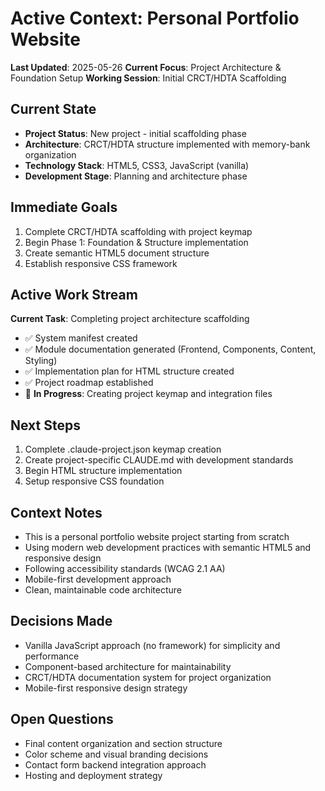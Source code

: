 # Active Context: Personal Portfolio Website

**Last Updated**: 2025-05-26
**Current Focus**: Project Architecture & Foundation Setup
**Working Session**: Initial CRCT/HDTA Scaffolding

## Current State
- **Project Status**: New project - initial scaffolding phase
- **Architecture**: CRCT/HDTA structure implemented with memory-bank organization
- **Technology Stack**: HTML5, CSS3, JavaScript (vanilla)
- **Development Stage**: Planning and architecture phase

## Immediate Goals
1. Complete CRCT/HDTA scaffolding with project keymap
2. Begin Phase 1: Foundation & Structure implementation
3. Create semantic HTML5 document structure
4. Establish responsive CSS framework

## Active Work Stream
**Current Task**: Completing project architecture scaffolding
- ✅ System manifest created
- ✅ Module documentation generated (Frontend, Components, Content, Styling)
- ✅ Implementation plan for HTML structure created
- ✅ Project roadmap established
- 🔄 **In Progress**: Creating project keymap and integration files

## Next Steps
1. Complete .claude-project.json keymap creation
2. Create project-specific CLAUDE.md with development standards
3. Begin HTML structure implementation
4. Setup responsive CSS foundation

## Context Notes
- This is a personal portfolio website project starting from scratch
- Using modern web development practices with semantic HTML5 and responsive design
- Following accessibility standards (WCAG 2.1 AA)
- Mobile-first development approach
- Clean, maintainable code architecture

## Decisions Made
- Vanilla JavaScript approach (no framework) for simplicity and performance
- Component-based architecture for maintainability
- CRCT/HDTA documentation system for project organization
- Mobile-first responsive design strategy

## Open Questions
- Final content organization and section structure
- Color scheme and visual branding decisions
- Contact form backend integration approach
- Hosting and deployment strategy